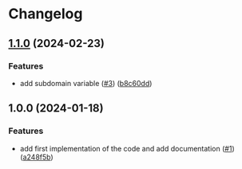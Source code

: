 # Changelog

## [1.1.0](https://github.com/camptocamp/devops-stack-module-cluster-aks/compare/v1.0.0...v1.1.0) (2024-02-23)


### Features

* add subdomain variable ([#3](https://github.com/camptocamp/devops-stack-module-cluster-aks/issues/3)) ([b8c60dd](https://github.com/camptocamp/devops-stack-module-cluster-aks/commit/b8c60dda6a67d21e1df4a25027de86299992bc00))

## 1.0.0 (2024-01-18)


### Features

* add first implementation of the code and add documentation ([#1](https://github.com/camptocamp/devops-stack-module-cluster-aks/issues/1)) ([a248f5b](https://github.com/camptocamp/devops-stack-module-cluster-aks/commit/a248f5bbf3544771455d3310b6a0818e352b973c))
